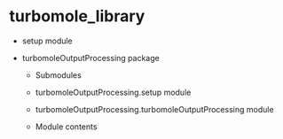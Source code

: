 # turbomole_library


* setup module


* turbomoleOutputProcessing package


    * Submodules


    * turbomoleOutputProcessing.setup module


    * turbomoleOutputProcessing.turbomoleOutputProcessing module


    * Module contents
